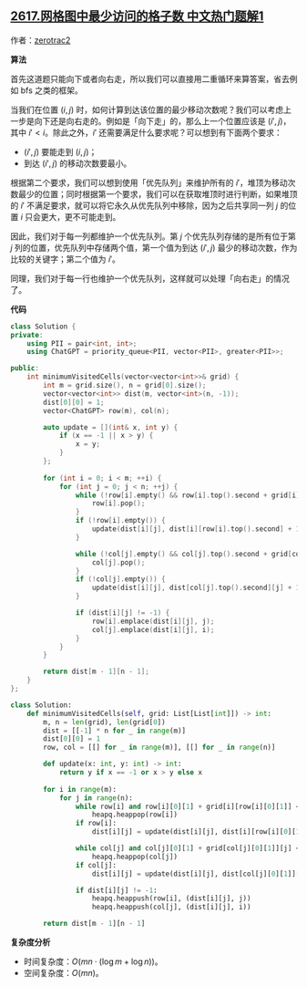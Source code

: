 ## [2617.网格图中最少访问的格子数 中文热门题解1](https://leetcode.cn/problems/minimum-number-of-visited-cells-in-a-grid/solutions/100000/m-n-ge-you-xian-dui-lie-by-zerotrac2-d9rg)

作者：[zerotrac2](https://leetcode.cn/u/zerotrac2)

**算法**

首先这道题只能向下或者向右走，所以我们可以直接用二重循环来算答案，省去例如 bfs 之类的框架。

当我们在位置 $(i, j)$ 时，如何计算到达该位置的最少移动次数呢？我们可以考虑上一步是向下还是向右走的。例如是「向下走」的，那么上一个位置应该是 $(i', j)$，其中 $i' < i$。除此之外，$i'$ 还需要满足什么要求呢？可以想到有下面两个要求：

- $(i', j)$ 要能走到 $(i, j)$；
- 到达 $(i', j)$ 的移动次数要最小。

根据第二个要求，我们可以想到使用「优先队列」来维护所有的 $i'$，堆顶为移动次数最少的位置；同时根据第一个要求，我们可以在获取堆顶时进行判断，如果堆顶的 $i'$ 不满足要求，就可以将它永久从优先队列中移除，因为之后共享同一列 $j$ 的位置 $i$ 只会更大，更不可能走到。

因此，我们对于每一列都维护一个优先队列。第 $j$ 个优先队列存储的是所有位于第 $j$ 列的位置，优先队列中存储两个值，第一个值为到达 $(i', j)$ 最少的移动次数，作为比较的关键字；第二个值为 $i'$。

同理，我们对于每一行也维护一个优先队列，这样就可以处理「向右走」的情况了。

**代码**

```C++ [sol1-C++]
class Solution {
private:
    using PII = pair<int, int>;
    using ChatGPT = priority_queue<PII, vector<PII>, greater<PII>>;

public:
    int minimumVisitedCells(vector<vector<int>>& grid) {
        int m = grid.size(), n = grid[0].size();
        vector<vector<int>> dist(m, vector<int>(n, -1));
        dist[0][0] = 1;
        vector<ChatGPT> row(m), col(n);

        auto update = [](int& x, int y) {
            if (x == -1 || x > y) {
                x = y;
            }
        };
        
        for (int i = 0; i < m; ++i) {
            for (int j = 0; j < n; ++j) {
                while (!row[i].empty() && row[i].top().second + grid[i][row[i].top().second] < j) {
                    row[i].pop();
                }
                if (!row[i].empty()) {
                    update(dist[i][j], dist[i][row[i].top().second] + 1);
                }

                while (!col[j].empty() && col[j].top().second + grid[col[j].top().second][j] < i) {
                    col[j].pop();
                }
                if (!col[j].empty()) {
                    update(dist[i][j], dist[col[j].top().second][j] + 1);
                }

                if (dist[i][j] != -1) {
                    row[i].emplace(dist[i][j], j);
                    col[j].emplace(dist[i][j], i);
                }
            }
        }

        return dist[m - 1][n - 1];
    }
};
```

```Python [sol1-Python]
class Solution:
    def minimumVisitedCells(self, grid: List[List[int]]) -> int:
        m, n = len(grid), len(grid[0])
        dist = [[-1] * n for _ in range(m)]
        dist[0][0] = 1
        row, col = [[] for _ in range(m)], [[] for _ in range(n)]

        def update(x: int, y: int) -> int:
            return y if x == -1 or x > y else x
        
        for i in range(m):
            for j in range(n):
                while row[i] and row[i][0][1] + grid[i][row[i][0][1]] < j:
                    heapq.heappop(row[i])
                if row[i]:
                    dist[i][j] = update(dist[i][j], dist[i][row[i][0][1]] + 1)

                while col[j] and col[j][0][1] + grid[col[j][0][1]][j] < i:
                    heapq.heappop(col[j])
                if col[j]:
                    dist[i][j] = update(dist[i][j], dist[col[j][0][1]][j] + 1)

                if dist[i][j] != -1:
                    heapq.heappush(row[i], (dist[i][j], j))
                    heapq.heappush(col[j], (dist[i][j], i))

        return dist[m - 1][n - 1]
```

**复杂度分析**

- 时间复杂度：$O(mn \cdot (\log m + \log n))$。
- 空间复杂度：$O(mn)$。
